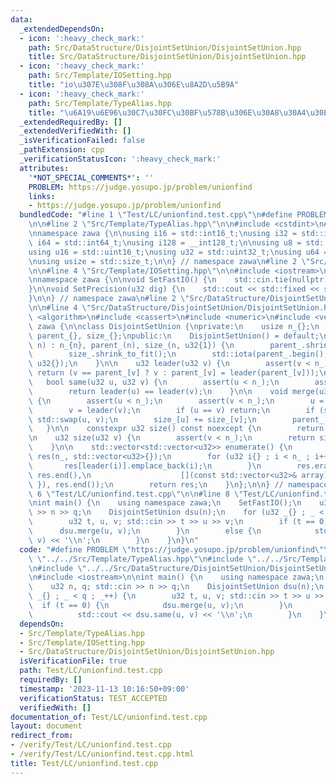 ```yaml
---
data:
  _extendedDependsOn:
  - icon: ':heavy_check_mark:'
    path: Src/DataStructure/DisjointSetUnion/DisjointSetUnion.hpp
    title: Src/DataStructure/DisjointSetUnion/DisjointSetUnion.hpp
  - icon: ':heavy_check_mark:'
    path: Src/Template/IOSetting.hpp
    title: "io\u307E\u308F\u308A\u306E\u8A2D\u5B9A"
  - icon: ':heavy_check_mark:'
    path: Src/Template/TypeAlias.hpp
    title: "\u6A19\u6E96\u30C7\u30FC\u30BF\u578B\u306E\u30A8\u30A4\u30EA\u30A2\u30B9"
  _extendedRequiredBy: []
  _extendedVerifiedWith: []
  _isVerificationFailed: false
  _pathExtension: cpp
  _verificationStatusIcon: ':heavy_check_mark:'
  attributes:
    '*NOT_SPECIAL_COMMENTS*': ''
    PROBLEM: https://judge.yosupo.jp/problem/unionfind
    links:
    - https://judge.yosupo.jp/problem/unionfind
  bundledCode: "#line 1 \"Test/LC/unionfind.test.cpp\"\n#define PROBLEM \"https://judge.yosupo.jp/problem/unionfind\"\
    \n\n#line 2 \"Src/Template/TypeAlias.hpp\"\n\n#include <cstdint>\n#include <cstddef>\n\
    \nnamespace zawa {\n\nusing i16 = std::int16_t;\nusing i32 = std::int32_t;\nusing\
    \ i64 = std::int64_t;\nusing i128 = __int128_t;\n\nusing u8 = std::uint8_t;\n\
    using u16 = std::uint16_t;\nusing u32 = std::uint32_t;\nusing u64 = std::uint64_t;\n\
    \nusing usize = std::size_t;\n\n} // namespace zawa\n#line 2 \"Src/Template/IOSetting.hpp\"\
    \n\n#line 4 \"Src/Template/IOSetting.hpp\"\n\n#include <iostream>\n#include <iomanip>\n\
    \nnamespace zawa {\n\nvoid SetFastIO() {\n    std::cin.tie(nullptr)->sync_with_stdio(false);\n\
    }\n\nvoid SetPrecision(u32 dig) {\n    std::cout << std::fixed << std::setprecision(dig);\n\
    }\n\n} // namespace zawa\n#line 2 \"Src/DataStructure/DisjointSetUnion/DisjointSetUnion.hpp\"\
    \n\n#line 4 \"Src/DataStructure/DisjointSetUnion/DisjointSetUnion.hpp\"\n\n#include\
    \ <algorithm>\n#include <cassert>\n#include <numeric>\n#include <vector>\n\nnamespace\
    \ zawa {\n\nclass DisjointSetUnion {\nprivate:\n    usize n_{};\n    std::vector<u32>\
    \ parent_{}, size_{};\npublic:\n    DisjointSetUnion() = default;\n    DisjointSetUnion(usize\
    \ n) : n_{n}, parent_(n), size_(n, u32{1}) {\n        parent_.shrink_to_fit();\n\
    \        size_.shrink_to_fit();\n        std::iota(parent_.begin(), parent_.end(),\
    \ u32{});\n    }\n\n    u32 leader(u32 v) {\n        assert(v < n_);\n       \
    \ return (v == parent_[v] ? v : parent_[v] = leader(parent_[v]));\n    }\n\n \
    \   bool same(u32 u, u32 v) {\n        assert(u < n_);\n        assert(v < n_);\n\
    \        return leader(u) == leader(v);\n    }\n\n    void merge(u32 u, u32 v)\
    \ {\n        assert(u < n_);\n        assert(v < n_);\n        u = leader(u);\n\
    \        v = leader(v);\n        if (u == v) return;\n        if (size_[u] < size_[v])\
    \ std::swap(u, v);\n        size_[u] += size_[v];\n        parent_[v] = u;\n \
    \   }\n\n    constexpr u32 size() const noexcept {\n        return n_;\n    }\n\
    \n    u32 size(u32 v) {\n        assert(v < n_);\n        return size_[leader(v)];\n\
    \    }\n\n    std::vector<std::vector<u32>> enumerate() {\n        std::vector\
    \ res(n_, std::vector<u32>{});\n        for (u32 i{} ; i < n_ ; i++) {\n     \
    \       res[leader(i)].emplace_back(i);\n        }\n        res.erase(std::remove_if(res.begin(),\
    \ res.end(),\n                    [](const std::vector<u32>& array) { return array.empty();\
    \ }), res.end());\n        return res;\n    }\n};\n\n} // namespace zawa\n#line\
    \ 6 \"Test/LC/unionfind.test.cpp\"\n\n#line 8 \"Test/LC/unionfind.test.cpp\"\n\
    \nint main() {\n    using namespace zawa;\n    SetFastIO();\n    u32 n, q; std::cin\
    \ >> n >> q;\n    DisjointSetUnion dsu(n);\n    for (u32 _{} ; _ < q ; _++) {\n\
    \        u32 t, u, v; std::cin >> t >> u >> v;\n        if (t == 0) {\n      \
    \      dsu.merge(u, v);\n        }\n        else {\n            std::cout << dsu.same(u,\
    \ v) << '\\n';\n        }\n    }\n}\n"
  code: "#define PROBLEM \"https://judge.yosupo.jp/problem/unionfind\"\n\n#include\
    \ \"../../Src/Template/TypeAlias.hpp\"\n#include \"../../Src/Template/IOSetting.hpp\"\
    \n#include \"../../Src/DataStructure/DisjointSetUnion/DisjointSetUnion.hpp\"\n\
    \n#include <iostream>\n\nint main() {\n    using namespace zawa;\n    SetFastIO();\n\
    \    u32 n, q; std::cin >> n >> q;\n    DisjointSetUnion dsu(n);\n    for (u32\
    \ _{} ; _ < q ; _++) {\n        u32 t, u, v; std::cin >> t >> u >> v;\n      \
    \  if (t == 0) {\n            dsu.merge(u, v);\n        }\n        else {\n  \
    \          std::cout << dsu.same(u, v) << '\\n';\n        }\n    }\n}\n"
  dependsOn:
  - Src/Template/TypeAlias.hpp
  - Src/Template/IOSetting.hpp
  - Src/DataStructure/DisjointSetUnion/DisjointSetUnion.hpp
  isVerificationFile: true
  path: Test/LC/unionfind.test.cpp
  requiredBy: []
  timestamp: '2023-11-13 10:16:50+09:00'
  verificationStatus: TEST_ACCEPTED
  verifiedWith: []
documentation_of: Test/LC/unionfind.test.cpp
layout: document
redirect_from:
- /verify/Test/LC/unionfind.test.cpp
- /verify/Test/LC/unionfind.test.cpp.html
title: Test/LC/unionfind.test.cpp
---
```

